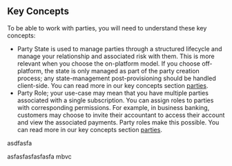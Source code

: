 ## Key Concepts

To be able to work with parties, you will need to understand these key concepts:

- Party State is used to manage parties through a structured lifecycle and manage your relationship and associated risk with them. This is more relevant when you choose the on-platform model. If you choose off-platform, the state is only managed as part of the party creation process; any state-management post-provisioning should be handled client-side. You can read more in our key concepts section [parties](/get-started/core_concepts/parties). 
- Party Role; your use-case may mean that you have multiple parties associated with a single subscription. You can assign roles to parties with corresponding permissions. For example, in business banking, customers may choose to invite their accountant to access their account and view the associated payments. Party roles make this possible. You can read more in our key concepts section [parties](/get-started/core_concepts/parties). 

asdfasfa

asfasfasfasfasfa mbvc 